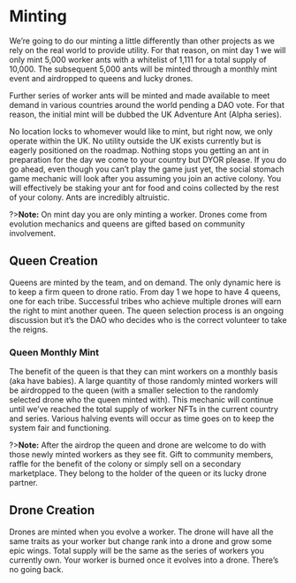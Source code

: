 # Minting

We’re going to do our minting a little differently than other projects as we rely on the real world to provide utility. For that reason, on mint day 1 we will only mint 5,000 worker ants with a whitelist of 1,111 for a total supply of 10,000. The subsequent 5,000 ants will be minted through a monthly mint event and airdropped to queens and lucky drones.

Further series of worker ants will be minted and made available to meet demand in various countries around the world pending a DAO vote. For that reason, the initial mint will be dubbed the UK Adventure Ant (Alpha series).

No location locks to whomever would like to mint, but right now, we only operate within the UK. No utility outside the UK exists currently but is eagerly positioned on the roadmap. Nothing stops you getting an ant in preparation for the day we come to your country but DYOR please. If you do go ahead, even though you can’t play the game just yet, the social stomach game mechanic will look after you assuming you join an active colony. You will effectively be staking your ant for food and coins collected by the rest of your colony. Ants are incredibly altruistic.

?>**Note:** On mint day you are only minting a worker. Drones come from evolution mechanics and queens are gifted based on community involvement.

## Queen Creation

Queens are minted by the team, and on demand. The only dynamic here is to keep a firm queen to drone ratio. From day 1 we hope to have 4 queens, one for each tribe. Successful tribes who achieve multiple drones will earn the right to mint another queen. The queen selection process is an ongoing discussion but it’s the DAO who decides who is the correct volunteer to take the reigns.

### Queen Monthly Mint
The benefit of the queen is that they can mint workers on a monthly basis (aka have babies). A large quantity of those randomly minted workers will be airdropped to the queen (with a smaller selection to the randomly selected drone who the queen minted with). This mechanic will continue until we’ve reached the total supply of worker NFTs in the current country and series. Various halving events will occur as time goes on to keep the system fair and functioning.

?>**Note:** After the airdrop the queen and drone are welcome to do with those newly minted workers as they see fit. Gift to community members, raffle for the benefit of the colony or simply sell on a secondary marketplace. They belong to the holder of the queen or its lucky drone partner.

## Drone Creation

Drones are minted when you evolve a worker. The drone will have all the same traits as your worker but change rank into a drone and grow some epic wings. Total supply will be the same as the series of workers you currently own. Your worker is burned once it evolves into a drone. There’s no going back.
